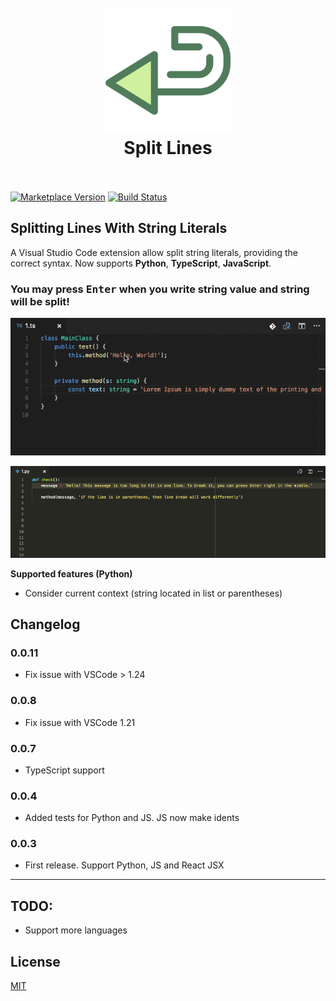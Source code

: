 <h1 align="center">
  <br>
    <img src="https://github.com/pilat/split-lines/blob/master/images/icon.png?raw=true" alt="logo" width="200">
  <br>
  Split Lines
  <br>
  <br>
</h1>

[![Marketplace Version](https://vsmarketplacebadge.apphb.com/version/brainfit.split-lines.svg)](https://marketplace.visualstudio.com/items?itemName=brainfit.split-lines) 
[![Build Status](https://travis-ci.org/pilat/split-lines.svg?branch=master)](https://travis-ci.org/pilat/split-lines)

## Splitting Lines With String Literals

A Visual Studio Code extension allow split string literals, providing the correct syntax. Now supports **Python**, **TypeScript**, **JavaScript**.

### You may press <kbd>Enter</kbd> when you write string value and string will be split!


![Demo](https://github.com/pilat/split-lines/blob/master/images/demo-typescript.gif?raw=true)

![Demo](https://github.com/pilat/split-lines/blob/master/images/demo-python.gif?raw=true)



**Supported features (Python)**
* Consider current context (string located in list or parentheses)



## Changelog

### 0.0.11

-  Fix issue with VSCode > 1.24 

### 0.0.8

-  Fix issue with VSCode 1.21

### 0.0.7

-  TypeScript support

### 0.0.4

-  Added tests for Python and JS. JS now make idents

### 0.0.3

-  First release. Support Python, JS and React JSX

---

## TODO:
- Support more languages


## License 
[MIT](LICENSE)